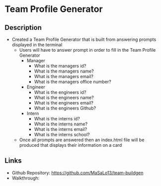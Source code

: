 # Team Profile Generator

## Description
- Created a Team Profile Generator that is built from answering prompts displayed in the terminal
	- Users will have to answer prompt in order to fill in the Team Profile Generator
        - Manager   
            - What is the managers id?
            - What is the managers name?
            - What is the managers email?
            - What is the managers office number?
        - Engineer 
            - What is the engineers id?
            - What is the engineers name?
            - What is the engineers email?
            - What is the engineers Github?
        - Intern 
            - What is the interns id?
            - What is the interns name?
            - What is the interns email?
            - What is the interns school?
	- Once all prompts are answered then an index.html file will be produced that displays their information on a card 

## Links
- Github Repository: https://github.com/MaSaLo13/team-buildgen
- Walkthrough:

